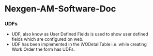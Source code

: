 # Nexgen-AM-Software-Doc
### UDFs
- UDF, also know as User Defined Fields is used to show user defined fields which are configured on web.
- UDF has been implemented in the WODetailTable i.e. while creating Work Order the form has UDFs.
